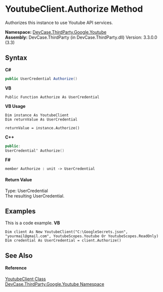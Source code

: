 # YoutubeClient.Authorize Method 
 

Authorizes this instance to use Youtube API services.

**Namespace:**&nbsp;<a href="N_DevCase_ThirdParty_Google_Youtube">DevCase.ThirdParty.Google.Youtube</a><br />**Assembly:**&nbsp;DevCase.ThirdParty (in DevCase.ThirdParty.dll) Version: 3.3.0.0 (3.3)

## Syntax

**C#**<br />
``` C#
public UserCredential Authorize()
```

**VB**<br />
``` VB
Public Function Authorize As UserCredential
```

**VB Usage**<br />
``` VB Usage
Dim instance As YoutubeClient
Dim returnValue As UserCredential

returnValue = instance.Authorize()
```

**C++**<br />
``` C++
public:
UserCredential^ Authorize()
```

**F#**<br />
``` F#
member Authorize : unit -> UserCredential 

```


#### Return Value
Type: UserCredential<br />The resulting UserCredential.

## Examples
This is a code example. 
**VB**<br />
``` VB
Dim client As New YoutubeClient("C:\GoogleSecrets.json", "yourmail@gmail.com", YoutubeScopes.Youtube Or YoutubeScopes.ReadOnly)
Dim credential As UserCredential = client.Authorize()
```


## See Also


#### Reference
<a href="T_DevCase_ThirdParty_Google_Youtube_YoutubeClient">YoutubeClient Class</a><br /><a href="N_DevCase_ThirdParty_Google_Youtube">DevCase.ThirdParty.Google.Youtube Namespace</a><br />
